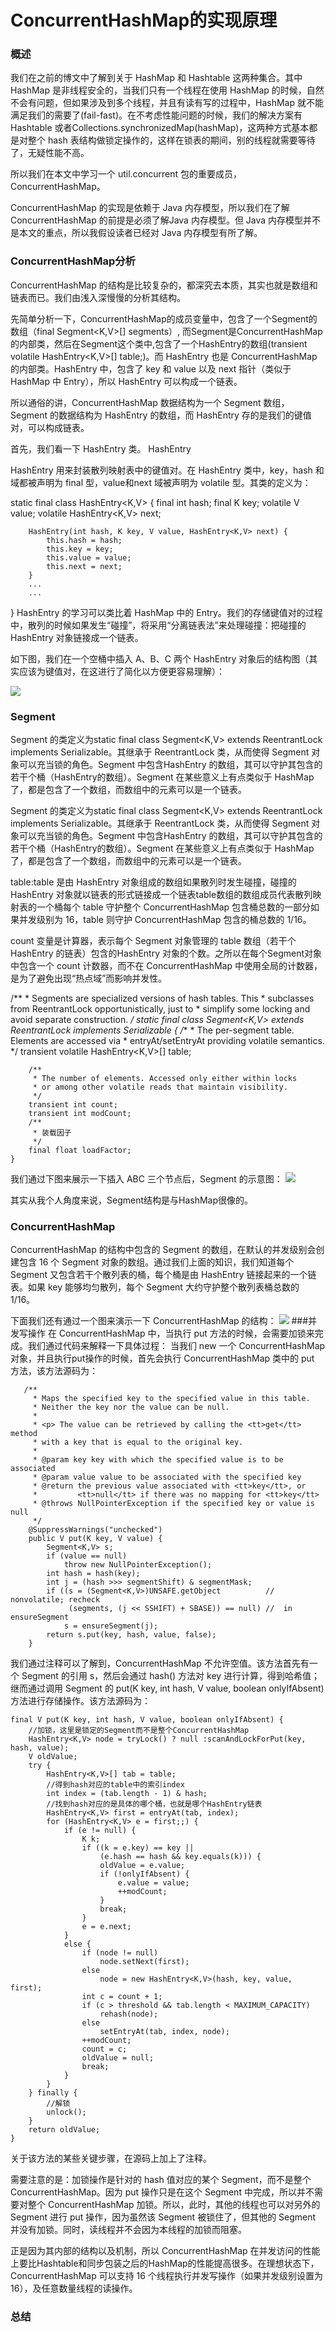 # ConcurrentHashMap的实现原理

### 概述

我们在之前的博文中了解到关于 HashMap 和 Hashtable 这两种集合。其中 HashMap 是非线程安全的，当我们只有一个线程在使用 HashMap 的时候，自然不会有问题，但如果涉及到多个线程，并且有读有写的过程中，HashMap 就不能满足我们的需要了(fail-fast)。在不考虑性能问题的时候，我们的解决方案有 Hashtable 或者Collections.synchronizedMap(hashMap)，这两种方式基本都是对整个 hash 表结构做锁定操作的，这样在锁表的期间，别的线程就需要等待了，无疑性能不高。

所以我们在本文中学习一个 util.concurrent 包的重要成员，ConcurrentHashMap。

ConcurrentHashMap 的实现是依赖于 Java 内存模型，所以我们在了解 ConcurrentHashMap 的前提是必须了解Java 内存模型。但 Java 内存模型并不是本文的重点，所以我假设读者已经对 Java 内存模型有所了解。

### ConcurrentHashMap分析
ConcurrentHashMap 的结构是比较复杂的，都深究去本质，其实也就是数组和链表而已。我们由浅入深慢慢的分析其结构。

  先简单分析一下，ConcurrentHashMap的成员变量中，包含了一个Segment的数组（final Segment<K,V>[] segments）, 而Segment是ConcurrentHashMap的内部类，然后在Segment这个类中,包含了一个HashEntry的数组(transient volatile HashEntry<K,V>[] table;)。而 HashEntry 也是 ConcurrentHashMap 的内部类。HashEntry 中，包含了 key 和 value 以及 next 指针（类似于 HashMap 中 Entry），所以 HashEntry 可以构成一个链表。
  
  所以通俗的讲，ConcurrentHashMap 数据结构为一个 Segment 数组，Segment 的数据结构为 HashEntry 的数组，而 HashEntry 存的是我们的键值对，可以构成链表。

首先，我们看一下 HashEntry 类。
HashEntry

HashEntry 用来封装散列映射表中的键值对。在 HashEntry 类中，key，hash 和  域都被声明为 final 型，value和next 域被声明为 volatile 型。其类的定义为：

static final class HashEntry<K,V> {
        final int hash;
        final K key;
        volatile V value;
        volatile HashEntry<K,V> next;

        HashEntry(int hash, K key, V value, HashEntry<K,V> next) {
            this.hash = hash;
            this.key = key;
            this.value = value;
            this.next = next;
        }
        ...
        ...
}
HashEntry 的学习可以类比着 HashMap 中的 Entry。我们的存储键值对的过程中，散列的时候如果发生“碰撞”，将采用“分离链表法”来处理碰撞：把碰撞的 HashEntry 对象链接成一个链表。

如下图，我们在一个空桶中插入 A、B、C 两个 HashEntry 对象后的结构图（其实应该为键值对，在这进行了简化以方便更容易理解）：

![](http://wiki.jikexueyuan.com/project/java-collection/images/concurrenthashmap1.jpg)

### Segment
Segment 的类定义为static final class Segment<K,V> extends ReentrantLock implements Serializable。其继承于 ReentrantLock 类，从而使得 Segment 对象可以充当锁的角色。Segment 中包含HashEntry 的数组，其可以守护其包含的若干个桶（HashEntry的数组）。Segment 在某些意义上有点类似于 HashMap了，都是包含了一个数组，而数组中的元素可以是一个链表。

Segment 的类定义为static final class Segment<K,V> extends ReentrantLock implements Serializable。其继承于 ReentrantLock 类，从而使得 Segment 对象可以充当锁的角色。Segment 中包含HashEntry 的数组，其可以守护其包含的若干个桶（HashEntry的数组）。Segment 在某些意义上有点类似于 HashMap了，都是包含了一个数组，而数组中的元素可以是一个链表。

table:table 是由 HashEntry 对象组成的数组如果散列时发生碰撞，碰撞的 HashEntry 对象就以链表的形式链接成一个链表table数组的数组成员代表散列映射表的一个桶每个 table 守护整个 ConcurrentHashMap 包含桶总数的一部分如果并发级别为 16，table 则守护 ConcurrentHashMap 包含的桶总数的 1/16。

count 变量是计算器，表示每个 Segment 对象管理的 table 数组（若干个 HashEntry 的链表）包含的HashEntry 对象的个数。之所以在每个Segment对象中包含一个 count 计数器，而不在 ConcurrentHashMap 中使用全局的计数器，是为了避免出现“热点域”而影响并发性。

/**
     * Segments are specialized versions of hash tables.  This
     * subclasses from ReentrantLock opportunistically, just to
     * simplify some locking and avoid separate construction.
     */
    static final class Segment<K,V> extends ReentrantLock implements Serializable {
      /**
         * The per-segment table. Elements are accessed via
         * entryAt/setEntryAt providing volatile semantics.
         */
        transient volatile HashEntry<K,V>[] table;

        /**
         * The number of elements. Accessed only either within locks
         * or among other volatile reads that maintain visibility.
         */
        transient int count;
        transient int modCount;
        /**
         * 装载因子
         */
        final float loadFactor;
    }
我们通过下图来展示一下插入 ABC 三个节点后，Segment 的示意图：
![](http://wiki.jikexueyuan.com/project/java-collection/images/concurrenthashmap2.jpg)

其实从我个人角度来说，Segment结构是与HashMap很像的。

### ConcurrentHashMap
ConcurrentHashMap 的结构中包含的 Segment 的数组，在默认的并发级别会创建包含 16 个 Segment 对象的数组。通过我们上面的知识，我们知道每个 Segment 又包含若干个散列表的桶，每个桶是由 HashEntry 链接起来的一个链表。如果 key 能够均匀散列，每个 Segment 大约守护整个散列表桶总数的 1/16。

下面我们还有通过一个图来演示一下 ConcurrentHashMap 的结构：
![](http://wiki.jikexueyuan.com/project/java-collection/images/concurrenthashmap3.jpg)
###并发写操作
在 ConcurrentHashMap 中，当执行 put 方法的时候，会需要加锁来完成。我们通过代码来解释一下具体过程： 当我们 new 一个 ConcurrentHashMap 对象，并且执行put操作的时候，首先会执行 ConcurrentHashMap 类中的 put 方法，该方法源码为：

```
   /**
     * Maps the specified key to the specified value in this table.
     * Neither the key nor the value can be null.
     *
     * <p> The value can be retrieved by calling the <tt>get</tt> method
     * with a key that is equal to the original key.
     *
     * @param key key with which the specified value is to be associated
     * @param value value to be associated with the specified key
     * @return the previous value associated with <tt>key</tt>, or
     *         <tt>null</tt> if there was no mapping for <tt>key</tt>
     * @throws NullPointerException if the specified key or value is null
     */
    @SuppressWarnings("unchecked")
    public V put(K key, V value) {
        Segment<K,V> s;
        if (value == null)
            throw new NullPointerException();
        int hash = hash(key);
        int j = (hash >>> segmentShift) & segmentMask;
        if ((s = (Segment<K,V>)UNSAFE.getObject          // nonvolatile; recheck
             (segments, (j << SSHIFT) + SBASE)) == null) //  in ensureSegment
            s = ensureSegment(j);
        return s.put(key, hash, value, false);
    }
```
    
我们通过注释可以了解到，ConcurrentHashMap 不允许空值。该方法首先有一个 Segment 的引用 s，然后会通过 hash() 方法对 key 进行计算，得到哈希值；继而通过调用 Segment 的 put(K key, int hash, V value, boolean onlyIfAbsent)方法进行存储操作。该方法源码为：


```
final V put(K key, int hash, V value, boolean onlyIfAbsent) {
    //加锁，这里是锁定的Segment而不是整个ConcurrentHashMap
    HashEntry<K,V> node = tryLock() ? null :scanAndLockForPut(key, hash, value);
    V oldValue;
    try {
        HashEntry<K,V>[] tab = table;
        //得到hash对应的table中的索引index
        int index = (tab.length - 1) & hash;
        //找到hash对应的是具体的哪个桶，也就是哪个HashEntry链表
        HashEntry<K,V> first = entryAt(tab, index);
        for (HashEntry<K,V> e = first;;) {
            if (e != null) {
                K k;
                if ((k = e.key) == key ||
                    (e.hash == hash && key.equals(k))) {
                    oldValue = e.value;
                    if (!onlyIfAbsent) {
                        e.value = value;
                        ++modCount;
                    }
                    break;
                }
                e = e.next;
            }
            else {
                if (node != null)
                    node.setNext(first);
                else
                    node = new HashEntry<K,V>(hash, key, value, first);
                int c = count + 1;
                if (c > threshold && tab.length < MAXIMUM_CAPACITY)
                    rehash(node);
                else
                    setEntryAt(tab, index, node);
                ++modCount;
                count = c;
                oldValue = null;
                break;
            }
        }
    } finally {
        //解锁
        unlock();
    }
    return oldValue;
}
```

关于该方法的某些关键步骤，在源码上加上了注释。

需要注意的是：加锁操作是针对的 hash 值对应的某个 Segment，而不是整个 ConcurrentHashMap。因为 put 操作只是在这个 Segment 中完成，所以并不需要对整个 ConcurrentHashMap 加锁。所以，此时，其他的线程也可以对另外的 Segment 进行 put 操作，因为虽然该 Segment 被锁住了，但其他的 Segment 并没有加锁。同时，读线程并不会因为本线程的加锁而阻塞。

正是因为其内部的结构以及机制，所以 ConcurrentHashMap 在并发访问的性能上要比Hashtable和同步包装之后的HashMap的性能提高很多。在理想状态下，ConcurrentHashMap 可以支持 16 个线程执行并发写操作（如果并发级别设置为 16），及任意数量线程的读操作。

### 总结


